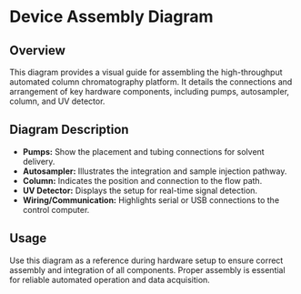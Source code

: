 # Device Assembly Diagram

## Overview

This diagram provides a visual guide for assembling the high-throughput automated column chromatography platform. It details the connections and arrangement of key hardware components, including pumps, autosampler, column, and UV detector.

## Diagram Description

- **Pumps:** Show the placement and tubing connections for solvent delivery.
- **Autosampler:** Illustrates the integration and sample injection pathway.
- **Column:** Indicates the position and connection to the flow path.
- **UV Detector:** Displays the setup for real-time signal detection.
- **Wiring/Communication:** Highlights serial or USB connections to the control computer.

## Usage

Use this diagram as a reference during hardware setup to ensure correct assembly and integration of all components. Proper assembly is essential for reliable automated operation and data acquisition.

